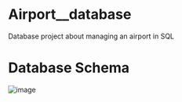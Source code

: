 # Airport__database
Database project about managing an airport in SQL 


# Database Schema

![image](https://github.com/draghici05/Airport_database/assets/147331173/e992cde6-b57f-4ef2-845f-967790d1f019)

